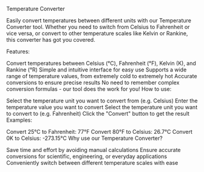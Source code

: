 Temperature Converter

Easily convert temperatures between different units with our Temperature Converter tool. Whether you need to switch from Celsius to Fahrenheit or vice versa, or convert to other temperature scales like Kelvin or Rankine, this converter has got you covered.

Features:

Convert temperatures between Celsius (°C), Fahrenheit (°F), Kelvin (K), and Rankine (°R)
Simple and intuitive interface for easy use
Supports a wide range of temperature values, from extremely cold to extremely hot
Accurate conversions to ensure precise results
No need to remember complex conversion formulas - our tool does the work for you!
How to use:

Select the temperature unit you want to convert from (e.g. Celsius)
Enter the temperature value you want to convert
Select the temperature unit you want to convert to (e.g. Fahrenheit)
Click the "Convert" button to get the result
Examples:

Convert 25°C to Fahrenheit: 77°F
Convert 80°F to Celsius: 26.7°C
Convert 0K to Celsius: -273.15°C
Why use our Temperature Converter?

Save time and effort by avoiding manual calculations
Ensure accurate conversions for scientific, engineering, or everyday applications
Conveniently switch between different temperature scales with ease
